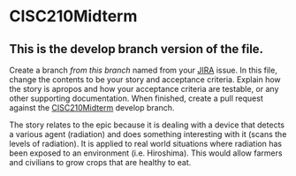 # CISC210Midterm
## This is the develop branch version of the file.
Create a branch _from this branch_ named from your [JIRA](https://104.198.107.245:8443) issue.  In this file, change the contents to be your story and acceptance criteria.  Explain how the story is apropos and how your acceptance criteria are testable, or any other supporting documentation.  When finished, create a pull request against the [CISC210Midterm](https://github.com/stekylsha/CISC210Midterm) develop branch.

The story relates to the epic because it is dealing with a device that detects a various agent (radiation) and does something interesting with it (scans the levels of radiation). It is applied to real world situations where radiation has been exposed to an environment (i.e. Hiroshima). This would allow farmers and civilians to grow crops that are healthy to eat.
